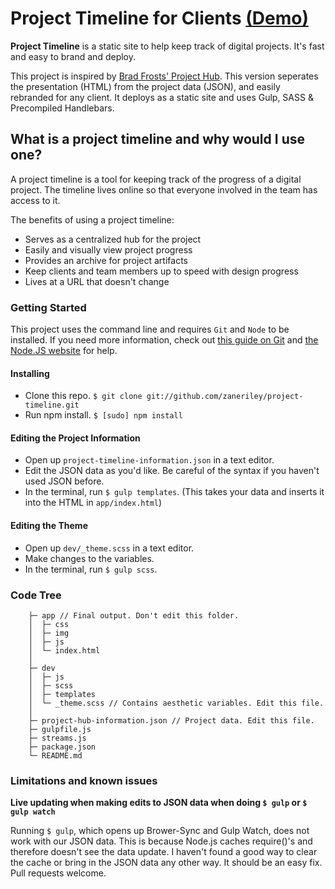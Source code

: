# Project Timeline for Clients [(Demo)](http://zaneriley.github.io/project-timeline/app/)

**Project Timeline** is a static site to help keep track of digital projects. It's fast and easy to brand and deploy. 

This project is inspired by [Brad Frosts' Project Hub](https://github.com/bradfrost/project-hub). This version seperates the presentation (HTML) from the project data (JSON), and easily rebranded for any client. It deploys as a static site and uses Gulp, SASS & Precompiled Handlebars.

## What is a project timeline and why would I use one?

A project timeline is a tool for keeping track of the progress of a digital project. The timeline lives online so that everyone involved in the team has access to it.

The benefits of using a project timeline:

- Serves as a centralized hub for the project
- Easily and visually view project progress
- Provides an archive for project artifacts
- Keep clients and team members up to speed with design progress
- Lives at a URL that doesn't change

### **Getting Started**

This project uses the command line and requires `Git` and `Node` to be installed. If you need more information, check out [this guide on Git](http://git-scm.com/book/en/Getting-Started-Installing-Git) and [the Node.JS website](http://nodejs.org/) for help. 
#### Installing

- Clone this repo. `$ git clone git://github.com/zaneriley/project-timeline.git`
- Run npm install. `$ [sudo] npm install`

#### Editing the Project Information

- Open up `project-timeline-information.json` in a text editor.
- Edit the JSON data as you'd like. Be careful of the syntax if you haven't used JSON before.
- In the terminal, run `$ gulp templates`. (This takes your data and inserts it into the HTML in `app/index.html`)

#### Editing the Theme

- Open up `dev/_theme.scss` in a text editor.
- Make changes to the variables. 
- In the terminal, run `$ gulp scss`. 

### Code Tree
```
    ├─ app // Final output. Don't edit this folder.
    │  ├─ css
    │  ├─ img
    │  ├─ js
    │  └─ index.html
    │
    ├─ dev
    │  ├─ js
    │  ├─ scss
    │  ├─ templates
    │  └─ _theme.scss // Contains aesthetic variables. Edit this file.
    │
    ├─ project-hub-information.json // Project data. Edit this file.
    ├─ gulpfile.js
    ├─ streams.js
    ├─ package.json
    └─ README.md
```
    
### Limitations and known issues

**Live updating when making edits to JSON data when doing `$ gulp` or `$ gulp watch`**

Running `$ gulp`, which opens up Brower-Sync and Gulp Watch, does not work with our JSON data. This is because Node.js caches require()'s and therefore doesn't see the data update. I haven't found a good way to clear the cache or bring in the JSON data any other way. It should be an easy fix. Pull requests welcome.

